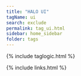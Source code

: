 ```yaml
---
title: "HALO UI"
tagName: ui
search: exclude
permalink: tag_ui.html
sidebar: home_sidebar
folder: tags
---
```

{% include taglogic.html %}

{% include links.html %}